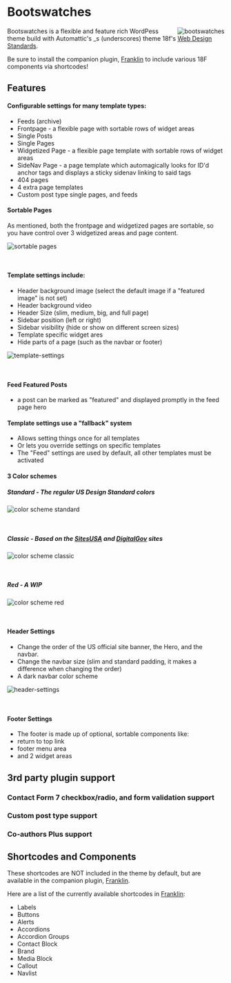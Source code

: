 Bootswatches
========


<img alt="bootswatches" src="screenshot.jpg" style="float: right; margin-left: 10px;">

Bootswatches is a flexible and feature rich WordPess theme build with Automattic's _s (underscores) theme 18f's [Web Design Standards](https://standards.usa.gov).  

Be sure to install the companion plugin, [Franklin](https://github.com/kyle-jennings/Franklin/) to include various 18F components via shortcodes!
<br>


## Features

#### Configurable settings for many template types:
* Feeds (archive)
* Frontpage - a flexible page with sortable rows of widget areas
* Single Posts
* Single Pages
* Widgetized Page - a flexible page template with sortable rows of widget areas
* SideNav Page - a page template which automagically looks for ID'd anchor tags
    and displays a sticky sidenav linking to said tags
* 404 pages
* 4 extra page templates
* Custom post type single pages, and feeds

#### Sortable Pages
As mentioned, both the frontpage and widgetized pages are sortable, so you have control over 3 widgetized areas and page content.


![sortable pages](_dev/screenshots/sortable-pages.png#right)

<br>

#### Template settings include:  
* Header background image (select the default image if a "featured image" is not set)
* Header background video
* Header Size (slim, medium, big, and full page)
* Sidebar position (left or right)
* Sidebar visibility (hide or show on different screen sizes)
* Template specific widget ares
* Hide parts of a page (such as the navbar or footer)

![template-settings](_dev/screenshots/template-settings.png#right)

<br>

#### Feed Featured Posts
* a post can be marked as "featured" and displayed promptly in the feed page hero


#### Template settings use a "fallback" system
* Allows setting things once for all templates
* Or lets you override settings on specific templates
* The "Feed" settings are used by default, all other templates must be activated


#### 3 Color schemes
##### Standard - The regular US Design Standard colors

![color scheme standard](_dev/screenshots/standard-scheme.png#right)

<br>

##### Classic - Based on the [SitesUSA](https://sites.usa.gov) and [DigitalGov](https://www.digialgov.gov) sites

![color scheme classic](_dev/screenshots/classic-scheme.png#right)

<br>

##### Red - A WIP

![color scheme red](_dev/screenshots/red-scheme.png#right)

<br>


#### Header Settings
* Change the order of the US official site banner, the Hero, and the navbar.
* Change the navbar size (slim and standard padding, it makes a difference when changing the order)
* A dark navbar color scheme



![header-settings](_dev/screenshots/navbar-color-style.png#right)

<br>

#### Footer Settings
* The footer is made up of optional, sortable components like:
* return to top link
* footer menu area
* and 2 widget areas

## 3rd party plugin support
### Contact Form 7 checkbox/radio, and form validation support
### Custom post type support
### Co-authors Plus support



## Shortcodes and Components
These shortcodes are NOT included in the theme by default, but are available in the companion plugin, [Franklin](https://github.com/kyle-jennings/Franklin).


Here are a list of the currently available shortcodes in [Franklin](https://github.com/kyle-jennings/Franklin):
* Labels
* Buttons
* Alerts
* Accordions
* Accordion Groups
* Contact Block
* Brand
* Media Block
* Callout
* Navlist
